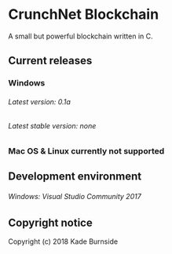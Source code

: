 # CrunchNet Blockchain
A small but powerful blockchain written in C.
## Current releases
### Windows
###### Latest version: 0.1a
###### Latest stable version: *none*
### Mac OS & Linux currently not supported
## Development environment
###### Windows: Visual Studio Community 2017
## Copyright notice
Copyright (c) 2018 Kade Burnside
